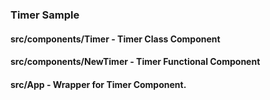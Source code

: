 ### Timer Sample
#### src/components/Timer - Timer Class Component
#### src/components/NewTimer - Timer Functional Component
#### src/App - Wrapper for Timer Component.